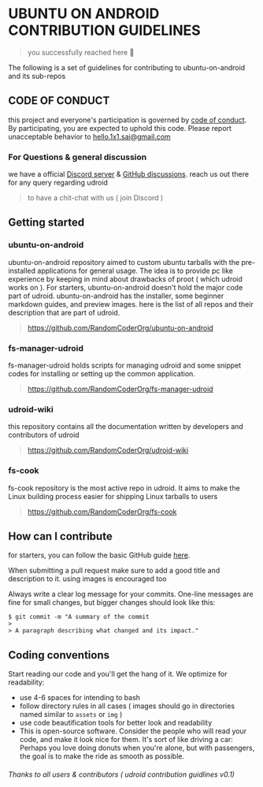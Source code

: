 # UBUNTU ON ANDROID CONTRIBUTION GUIDELINES
> you successfully reached here 🎉

The following is a set of guidelines for contributing to ubuntu-on-android and its sub-repos

## CODE OF CONDUCT
this project and everyone's participation is governed by [code of conduct](https://github.com/RandomCoderOrg/ubuntu-on-android/blob/modified/CODE_OF_CONDUCT.md). By participating, you are expected to uphold this code.
Please report unacceptable behavior to hello.1x1.sai@gmail.com

### For Questions & general discussion
we have a official [Discord server](https://discord.gg/3ZTT83tH9Z) & [GitHub discussions](https://github.com/RandomCoderOrg/ubuntu-on-android/discussions). reach us out there for any query regarding udroid
> to have a chit-chat with us ( join Discord )

## Getting started
### ubuntu-on-android
ubuntu-on-android repository aimed to custom ubuntu tarballs with the pre-installed applications for general usage. The idea is to provide pc like experience by keeping in mind about drawbacks of proot ( which udroid works on ).
For starters, ubuntu-on-android doesn't hold the major code part of udroid. ubuntu-on-android has the installer, some beginner markdown guides, and preview images.
here is the list of all repos and their description that are part of udroid.
> https://github.com/RandomCoderOrg/ubuntu-on-android

### fs-manager-udroid
fs-manager-udroid holds scripts for managing udroid and some snippet codes for installing or setting up the common application.
> https://github.com/RandomCoderOrg/fs-manager-udroid

### udroid-wiki
this repository contains all the documentation written by developers and contributors of udroid
> https://github.com/RandomCoderOrg/udroid-wiki

### fs-cook
fs-cook repository is the most active repo in udroid. It aims to make the Linux building process easier for shipping Linux tarballs to users
> https://github.com/RandomCoderOrg/fs-cook

## How can I contribute
for starters, you can follow the basic GitHub guide [here](https://docs.github.com/en/get-started/quickstart/hello-world).

When submitting a pull request make sure to add a good title and description to it. using images is encouraged too

Always write a clear log message for your commits. One-line messages are fine for small changes, but bigger changes should look like this:
```
$ git commit -m "A summary of the commit
> 
> A paragraph describing what changed and its impact."
```

## Coding conventions
Start reading our code and you'll get the hang of it. We optimize for readability:
* use 4-6 spaces for intending to bash
* follow directory rules in all cases ( images should go in directories named similar to `assets` or `img` )
* use code beautification tools for better look and readability
* This is open-source software. Consider the people who will read your code, and make it look nice for them. It's sort of like driving a car: Perhaps you love doing donuts when you're alone, but with passengers, the goal is to make the ride as smooth as possible.


###### Thanks to all users & contributors ( udroid contribution guidlines v0.1) 
